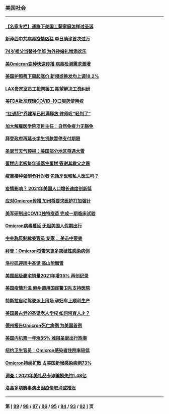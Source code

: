 ### 美国社会
---
#### [【名家专栏】通胀下美国工薪家庭怎样过圣诞](../../pages/ncid1078160/n13455446.md) 
#### [新泽西中共病毒疫情凶猛 单日确诊首次过万](../../pages/ncid1078160/n13455980.md) 
#### [74岁祖父当替补伴郎 为外孙婚礼增添欢乐](../../pages/ncid1078160/n13455187.md) 
#### [美Omicron变种快速传播 病毒检测需求激增](../../pages/ncid1078160/n13454346.md) 
#### [美国护照费下周起涨价 新领或换发均上调18.2%](../../pages/ncid1078160/n13454433.md) 
#### [LAX贵宾室员工投票罢工 期望解决工资纠纷](../../pages/ncid1078160/n13454404.md) 
#### [美FDA批准辉瑞COVID-19口服药使用权](../../pages/ncid1078160/n13454143.md) 
#### [“红通犯”乔建军已刑满释放 律师叹“轻判了”](../../pages/ncid1078160/n13454370.md) 
#### [加大解雇医学院项目主任：自然免疫力无豁免](../../pages/ncid1078160/n13454270.md) 
#### [拜登政府再延长学生贷款暂停支付期限](../../pages/ncid1078160/n13453916.md) 
#### [圣诞节天气预报：美国部分地区将遇大雪](../../pages/ncid1078160/n13454135.md) 
#### [蛋糕店老板每年送医生蛋糕 答谢其救父之恩](../../pages/ncid1078160/n13452223.md) 
#### [疫苗接种强制令针对者 包括牙医和私人医生吗？](../../pages/ncid1078160/n13453460.md) 
#### [疫情影响？ 2021年美国人口增长速度创新低](../../pages/ncid1078160/n13452082.md) 
#### [应对Omicron传播 加州将要求医护打加强针](../../pages/ncid1078160/n13452010.md) 
#### [美军研制出COVID独特疫苗 完成一期临床试验](../../pages/ncid1078160/n13452040.md) 
#### [Omicron病毒蔓延 无阻美国人假期出行](../../pages/ncid1078160/n13451671.md) 
#### [中共称反制裁美官员 专家： 美击中要害](../../pages/ncid1078160/n13452005.md) 
#### [拜登：Omicron将带来更多突破性感染病例](../../pages/ncid1078160/n13451763.md) 
#### [洛杉矶迎雨中圣诞 高山能飘雪](../../pages/ncid1078160/n13451987.md) 
#### [美国超级豪宅销量2021年增35% 再创纪录](../../pages/ncid1078160/n13451648.md) 
#### [美国疫情升温 麻州调用国民警卫队支持医院](../../pages/ncid1078160/n13451065.md) 
#### [特斯拉自动驾驶派上用场 孕妇车上顺利生产](../../pages/ncid1078160/n13450388.md) 
#### [美国最古老的圣诞老人学校 如何培育人才？](../../pages/ncid1078160/n13449961.md) 
#### [德州报告Omicron死亡病例 为美国首例](../../pages/ncid1078160/n13449732.md) 
#### [美国内机票一年涨55% 难阻圣诞出行热潮](../../pages/ncid1078160/n13449962.md) 
#### [纽约卫生官员：Omicron感染者住院率较低](../../pages/ncid1078160/n13449493.md) 
#### [Omicron持续扩散 占美国新增感染病例73%](../../pages/ncid1078160/n13449594.md) 
#### [调查：2021年美礼品卡诈骗损失约1.48亿](../../pages/ncid1078160/n13449681.md) 
#### [洛县多项赛事演出因疫情取消或推迟](../../pages/ncid1078160/n13449647.md) 

---
#### 第 [ [99](./99.md) / [98](./98.md) / [97](./97.md) / [96](./96.md) / [95](./95.md) / [94](./94.md) / [93](./93.md) / [92](./92.md) ] 页
